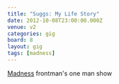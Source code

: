 ```yaml
---
title: "Suggs: My Life Story"
date: 2012-10-08T23:00:00.000Z
venue: v2
categories: gig
board: 8
layout: gig
tags: [madness]
---
```

<a href="/wiki/madness">Madness</a> frontman's one man show